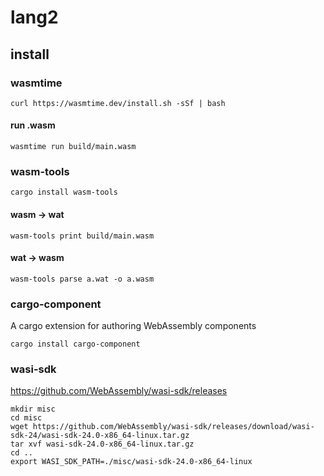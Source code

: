 # lang2

## install

### wasmtime
```
curl https://wasmtime.dev/install.sh -sSf | bash
```

#### run .wasm
```
wasmtime run build/main.wasm
```

### wasm-tools
```
cargo install wasm-tools
```

#### wasm -> wat
```
wasm-tools print build/main.wasm
```

#### wat -> wasm
```
wasm-tools parse a.wat -o a.wasm
```

### cargo-component
A cargo extension for authoring WebAssembly components
```
cargo install cargo-component
```

### wasi-sdk
https://github.com/WebAssembly/wasi-sdk/releases
```
mkdir misc
cd misc
wget https://github.com/WebAssembly/wasi-sdk/releases/download/wasi-sdk-24/wasi-sdk-24.0-x86_64-linux.tar.gz
tar xvf wasi-sdk-24.0-x86_64-linux.tar.gz
cd ..
export WASI_SDK_PATH=./misc/wasi-sdk-24.0-x86_64-linux
```
